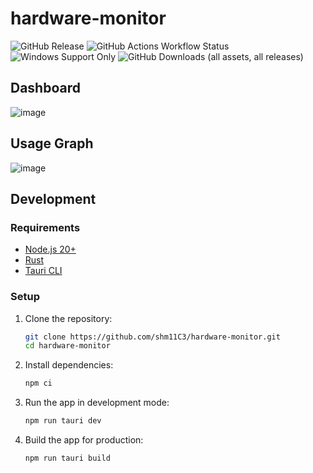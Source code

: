 # hardware-monitor

<p align="left">
  <img alt="GitHub Release" src="https://img.shields.io/github/v/release/shm11C3/hardware-monitor?include_prereleases&display_name=release">
  <img alt="GitHub Actions Workflow Status" src="https://img.shields.io/github/actions/workflow/status/shm11C3/hardware-monitor/publish.yaml">
  <img alt="Windows Support Only" src="https://img.shields.io/badge/platform-Windows-blue?logo=windows">
  <img alt="GitHub Downloads (all assets, all releases)" src="https://img.shields.io/github/downloads/shm11C3/hardware-monitor/total">
</p>


## Dashboard

![image](https://github.com/user-attachments/assets/9a2bf54f-d6e5-4c20-b0e4-f249fd5b8433)

## Usage Graph

![image](https://github.com/user-attachments/assets/b8fa7d67-a015-487f-aeb4-f43306d28f54)


## Development

### Requirements

- [Node.js 20+](https://nodejs.org/)
- [Rust](https://www.rust-lang.org/)
- [Tauri CLI](https://tauri.app/v1/guides/getting-started/prerequisites)

### Setup

1. Clone the repository:

   ```bash
   git clone https://github.com/shm11C3/hardware-monitor.git
   cd hardware-monitor
   ```

2. Install dependencies:

   ```bash
   npm ci
   ```

3. Run the app in development mode:

   ```bash
   npm run tauri dev
   ```

4. Build the app for production:

   ```bash
   npm run tauri build
   ```
